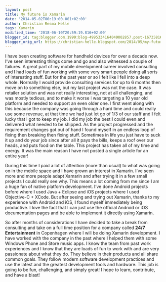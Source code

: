 ```yaml
---
layout: post
title: My future is Xamarin
date: '2014-05-02T00:19:00.001+02:00'
author: Christian Resma Helle
tags: Xamarin
modified_time: '2018-06-10T20:59:19.816+02:00'
blogger_id: tag:blogger.com,1999:blog-4995334164049002857.post-167358165868605425
blogger_orig_url: https://christian-helle.blogspot.com/2014/05/my-future-is-xamarin.html
---
```


I have been creating software for handheld devices for over a decade now. I’ve seen interesting things come and go and also witnessed a couple of failures. A great part of my mobile development career involved consulting and I had loads of fun working with some very smart people doing all sorts of interesting stuff. But for the past year or so I felt like I fell into a deep whole. Normally I would provide consulting services for up to 6 months then move on to something else, but my last project was not the case. It was retailer solution and was not really interesting, not at all challenging, and was mostly tedious, and to make it worse I was targeting a 10 year old platform and needed to support an even older one. I first went along with this because the company was going through a hard time and could really use some revenue, at that time we had just let go of 1/3 of our staff and I felt lucky that I got to keep my job. I did my job the best I could even and delivered what needed to be shipped. As the project progressed and the requirement changes got out of hand I found myself in an endless loop of fixing then breaking then fixing stuff. Sometimes in life you just have to suck it up and do your job since after all it pays the bills, keeps a roof over our heads, and puts food on the table. This project has taken all of my time and energy. It was the main reason I have not posted a single article for an entire year!

During this time I paid a lot of attention (more than usual) to what was going on in the mobile space and I have grown an interest in Xamarin. I’ve seen more and more people adapt Xamarin and after trying it in a few small projects I could really see why. This means a lot coming from me since I am a huge fan of native platform development. I’ve done Android projects before where I used Java + Eclipse and iOS projects where I used Objective-C + XCode. But after seeing and trying out Xamarin, thanks to my experience with Android and iOS, I found myself immediately being productive. I love the fact that I can just use the official Android or iOS documentation pages and be able to implement it directly using Xamarin. 

So after months of considerations I have decided to take a break from consulting and take on a full time position for a company called **24/7 Entertainment** in Copenhagen where I will be doing Xamarin development. I have worked with the company in the past where I helped them with some Windows Phone and Store music apps. I know the team from past work experiences and I know that they are loads of fun to work with and are very passionate about what they do. They believe in their products and all share common goals. They follow modern software development practices and use the latest and the greatest development tools and hardware. This job is going to be fun, challenging, and simply great! I hope to learn, contribute, and have a blast!